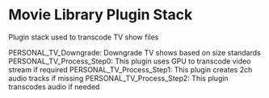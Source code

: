 # Movie Library Plugin Stack

Plugin stack used to transcode TV show files


PERSONAL_TV_Downgrade: Downgrade TV shows based on size standards
PERSONAL_TV_Process_Step0: This plugin uses GPU to transcode video stream if required
PERSONAL_TV_Process_Step1: This plugin creates 2ch audio tracks if missing
PERSONAL_TV_Process_Step2: This plugin transcodes audio if needed

